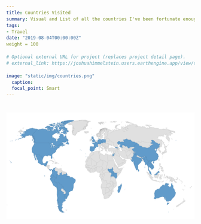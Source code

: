 ```yaml
---
title: Countries Visited
summary: Visual and List of all the countries I've been fortunate enough to live in and visit.
tags:
- Travel
date: "2019-08-04T00:00:00Z"
weight = 100

# Optional external URL for project (replaces project detail page).
# external_link: https://joshuahimmelstein.users.earthengine.app/view/the-island

image: "static/img/countries.png"
  caption:
  focal_point: Smart
---
```

# ![Countries Vistied](https://github.com/benjamin-manning/starter-academic/blob/master/static/img/countries.png)


